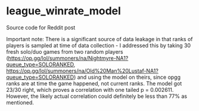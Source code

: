 # league_winrate_model
Source code for Reddit post

Important note: There is a significant source of data leakage in that ranks of players is sampled at time of data collection - I addressed this by taking 30 fresh solo/duo games from two random players (https://op.gg/lol/summoners/na/Nightmyre-NA1?queue_type=SOLORANKED, https://op.gg/lol/summoners/na/Old%20Man%20Lustaf-NA1?queue_type=SOLORANKED) and using the model on theirs, since opgg ranks are at time the game happened, not current ranks. The model got 23/30 right, which proves a correlation with one tailed p = 0.002611. However, the likely actual correlation could definitely be less than 77% as mentioned.
